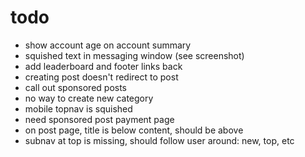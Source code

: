 # todo

- show account age on account summary
- squished text in messaging window (see screenshot)
- add leaderboard and footer links back
- creating post doesn't redirect to post
- call out sponsored posts
- no way to create new category
- mobile topnav is squished
- need sponsored post payment page
- on post page, title is below content, should be above
- subnav at top is missing, should follow user around: new, top, etc
